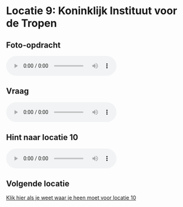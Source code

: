 # Locatie 9: Koninklijk Instituut voor de Tropen

## Foto-opdracht
<audio controls>
  <source src="https://raw.githubusercontent.com/robogast/blasius-speurtocht/master/mp3/stap9-foto.mp3" type="audio/mpeg">
</audio>

## Vraag
<audio controls>
  <source src="https://raw.githubusercontent.com/robogast/blasius-speurtocht/master/mp3/stap9-vraag.mp3" type="audio/mpeg">
</audio>

## Hint naar locatie 10
<audio controls>
  <source src="https://raw.githubusercontent.com/robogast/blasius-speurtocht/master/mp3/stap10-hint.mp3" type="audio/mpeg">
</audio>

## Volgende locatie
[Klik hier als je weet waar je heen moet voor locatie 10](locatie-10)

